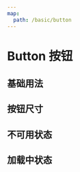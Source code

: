 ```yaml
---
map:
  path: /basic/button
---
```


# Button 按钮

## 基础用法

<demo src="./demo/base.vue"
  language="vue"
  title="基本"
  desc="最简单的用法。">
</demo>

## 按钮尺寸

<demo src="./demo/size.vue"
  language="vue"
  title="按钮尺寸"
  desc="按钮有大、中、小三种尺寸。通过设置 size 为 large small 分别把按钮设为大、小尺寸。若不设置 size，则尺寸为中。">
</demo>

## 不可用状态

<demo src="./demo/disabled.vue"
  language="vue"
  title="不可用状态"
  desc="添加 disabled 属性即可让按钮处于不可用状态，同时按钮样式也会改变。">
</demo>

## 加载中状态

<demo src="./demo/loading.vue"
  language="vue"
  title="加载中状态"
  desc="添加 loading 属性即可让按钮处于加载中状态。">
</demo>
